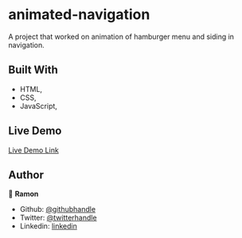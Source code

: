 # animated-navigation

A project that worked on animation of hamburger menu and siding in navigation.

## Built With

- HTML,
- CSS,
- JavaScript,

## Live Demo

[Live Demo Link](https://ramon-carrillo.github.io/animated-navigation/)

## Author

👤 **Ramon**

- Github: [@githubhandle](https://github.com/Ramon-Carrillo)
- Twitter: [@twitterhandle](https://twitter.com/ramon_de_NL)
- Linkedin: [linkedin](https://www.linkedin.com/in/ramon-carrillo-54525a1ab/)
